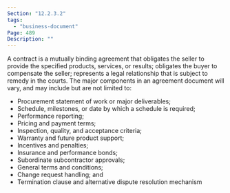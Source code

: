 ```yaml
---
Section: "12.2.3.2"
tags:
  - "business-document"
Page: 489
Description: ""
---
```

A contract is a mutually binding agreement that obligates the seller to provide the specified products, services, or results; obligates the buyer to compensate the seller; represents a legal relationship that is subject to remedy in the courts.
The major components in an agreement document will vary, and may include but are not limited to:
* Procurement statement of work or major deliverables;
* Schedule, milestones, or date by which a schedule is required;
* Performance reporting;
* Pricing and payment terms;
* Inspection, quality, and acceptance criteria;
* Warranty and future product support;
* Incentives and penalties;
* Insurance and performance bonds;
* Subordinate subcontractor approvals;
* General terms and conditions;
* Change request handling; and
* Termination clause and alternative dispute resolution mechanism


